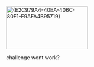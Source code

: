 <img width="221" height="116" alt="{E2C979A4-40EA-406C-80F1-F9AFA4B95719}" src="https://github.com/user-attachments/assets/0157f371-c892-416d-b47a-9a943f2346cc" />

challenge wont work?
